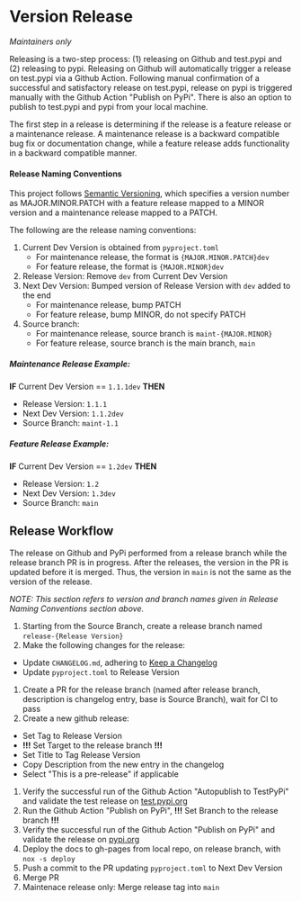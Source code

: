 # Version Release

*Maintainers only*

Releasing is a two-step process: (1) releasing on Github and test.pypi and (2) releasing to pypi. Releasing on Github will automatically trigger a release on test.pypi via a Github Action. Following manual confirmation of a successful and satisfactory release on test.pypi, release on pypi is triggered manually with the Github Action "Publish on PyPi". There is also an option to publish to test.pypi and pypi from your local machine.

The first step in a release is determining if the release is a feature release or a maintenance release. A maintenance release is a backward compatible bug fix or documentation change, while a feature release adds functionality in a backward compatible manner.

#### Release Naming Conventions

This project follows [Semantic Versioning](https://semver.org/spec/v2.0.0.html), which specifies a version number as MAJOR.MINOR.PATCH with a feature release mapped to a MINOR version and a maintenance release mapped to a PATCH.

The following are the release naming conventions:

1. Current Dev Version is obtained from `pyproject.toml`
    * For maintenance release, the format is `{MAJOR.MINOR.PATCH}dev`
    * For feature release, the format is `{MAJOR.MINOR}dev`
3. Release Version: Remove `dev` from Current Dev Version
4. Next Dev Version: Bumped version of Release Version with `dev` added to the end
    * For maintenance release, bump PATCH
    * For feature release, bump MINOR, do not specify PATCH
5. Source branch:
    * For maintenance release, source branch is `maint-{MAJOR.MINOR}`
    * For feature release, source branch is the main branch, `main`


##### Maintenance Release Example:

**IF** Current Dev Version ==  `1.1.1dev` **THEN**
  * Release Version: `1.1.1`
  * Next Dev Version: `1.1.2dev`
  * Source Branch: `maint-1.1`


##### Feature Release Example:

**IF** Current Dev Version ==  `1.2dev` **THEN**
  * Release Version: `1.2`
  * Next Dev Version: `1.3dev`
  * Source Branch: `main`


## Release Workflow

The release on Github and PyPi performed from a release branch while the release branch PR is in progress. After the releases, the version in the PR is updated before it is merged. Thus, the version in `main` is not the same as the version of the release.

*NOTE: This section refers to version and branch names given in Release Naming Conventions section above.*

1. Starting from the Source Branch, create a release branch named `release-{Release Version}`
1. Make the following changes for the release:
  * Update `CHANGELOG.md`, adhering to [Keep a Changelog](https://keepachangelog.com/)
  * Update `pyproject.toml` to Release Version
1. Create a PR for the release branch (named after release branch, description is changelog entry, base is Source Branch), wait for CI to pass
1. Create a new github release:
  * Set Tag to Release Version
  * **!!!** Set Target to the release branch **!!!**
  * Set Title to Tag Release Version
  * Copy Description from the new entry in the changelog
  * Select "This is a pre-release" if applicable
1. Verify the successful run of the Github Action "Autopublish to TestPyPi" and validate the test release on [test.pypi.org](https://test.pypi.org/project/juypterscad/)
1. Run the Github Action "Publish on PyPi", **!!!** Set Branch to the release branch **!!!**
1. Verify the successful run of the Github Action "Publish on PyPi" and validate the release on [pypi.org](https://pypi.org/project/juypterscad/)
1. Deploy the docs to gh-pages from local repo, on release branch, with `nox -s deploy`
1. Push a commit to the PR updating `pyproject.toml` to Next Dev Version
1. Merge PR
1. Maintenace release only: Merge release tag into `main`

